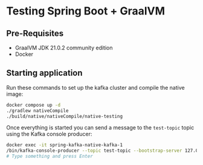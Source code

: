 # Testing Spring Boot + GraalVM

## Pre-Requisites

- GraalVM JDK 21.0.2 community edition
- Docker

## Starting application

Run these commands to set up the kafka cluster and compile the native image:

```bash
docker compose up -d
./gradlew nativeCompile
./build/native/nativeCompile/native-testing
```

Once everything is started you can send a message to the `test-topic` topic using the Kafka console producer:

```bash
docker exec -it spring-kafka-native-kafka-1
/bin/kafka-console-producer --topic test-topic --bootstrap-server 127.0.0.1:9092 --compression-codec zstd
# Type something and press Enter
```

